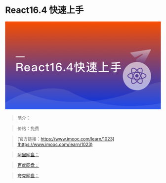 # React16.4 快速上手

![img](../../assets/5fe4430500015e2205400304.jpg)

> 简介：

> 价格：免费

> [官方链接：https://www.imooc.com/learn/1023](https://www.imooc.com/learn/1023)

> [阿里网盘：]()

> [百度网盘：]()

> [夸克网盘：]()
